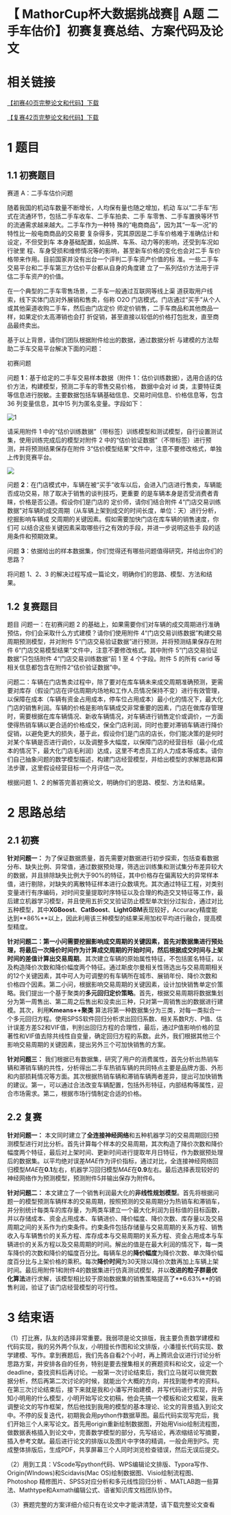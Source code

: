 # 【 MathorCup杯大数据挑战赛 A题 二手车估价】初赛复赛总结、方案代码及论文



# 相关链接

[【初赛40页完整论文和代码】下载](https://mianbaoduo.com/o/bread/mbd-YpeVm5hx)

[【复赛42页完整论文和代码】下载](https://mianbaoduo.com/o/bread/YpiZk59p)

# 1 题目

## 1.1 初赛题目

赛道 A：二手车估价问题

随着我国的机动车数量不断增长，人均保有量也随之增加，机动 车以“二手车”形式在流通环节，包括二手车收车、二手车拍卖、二手 车零售、二手车置换等环节的流通需求越来越大。二手车作为一种特 殊的“电商商品”，因为其“一车一况”的特性比一般电商商品的交易要 复杂得多，究其原因是二手车价格难于准确估计和设定，不但受到车 本身基础配置，如品牌、车系、动力等的影响，还受到车况如行驶里 程、车身受损和维修情况等的影响，甚至新车价格的变化也会对二手 车价格带来作用。目前国家并没有出台一个评判二手车资产价值的标 准。一些二手车交易平台和二手车第三方估价平台都从自身的角度建 立了一系列估价方法用于评估二手车资产的价值。

在一个典型的二手车零售场景，二手车一般通过互联网等线上渠 道获取用户线索，线下实体门店对外展销和售卖，俗称 O2O 门店模式。门店通过“买手”从个人或其他渠道收购二手车，然后由门店定价 师定价销售，二手车商品和其他商品一样，如果定价太高滞销也会打 折促销，甚至直接以较低的价格打包批发，直至商品最终卖出。

基于以上背景，请你们团队根据附件给出的数据，通过数据分析 与建模的方法帮助二手车交易平台解决下面的问题：

初赛问题

问题 **1**：基于给定的二手车交易样本数据（附件 1：估价训练数据），选用合适的估价方法，构建模型，预测二手车的零售交易价格， 数据中会对 id 类，主要特征类等信息进行脱敏。主要数据包括车辆基础信息、交易时间信息、价格信息等，包含 36 列变量信息，其中15 列为匿名变量。字段如下：

![1](https://img-blog.csdnimg.cn/951f3d6f5147425a8deb5fbe49278bd0.png?x-oss-process=image/watermark,type_d3F5LXplbmhlaQ,shadow_50,text_Q1NETiBAQmV0dGVyIEJlbmNo,size_18,color_FFFFFF,t_70,g_se,x_16#pic_center)

 

请采用附件 1 中的“估价训练数据”（带标签）训练模型和测试模型，自行设置测试集，使用训练完成后的模型对附件 2 中的“估价验证数据”（不带标签）进行预测，并将预测结果保存在附件 3“估价模型结果”文件中，注意不要修改格式，单独上传到竞赛平台。

<img src="https://img-blog.csdnimg.cn/66376b5d60ed4a19879603bcae7f804e.png?x-oss-process=image/watermark,type_d3F5LXplbmhlaQ,shadow_50,text_Q1NETiBAQmV0dGVyIEJlbmNo,size_20,color_FFFFFF,t_70,g_se,x_16#pic_center" />

问题 **2**：在门店模式中，车辆在被“买手”收车以后，会进入门店进行售卖，车辆能否成功交易，除了取决于销售的谈判技巧，更重要 的是车辆本身是否受消费者青睐，价格是否公道。假设你们是门店的 定价师，请你们结合附件 4“门店交易训练数据”对车辆的成交周期（从车辆上架到成交的时间长度，单位：天）进行分析，挖掘影响车辆成 交周期的关键因素。假如需要加快门店在库车辆的销售速度，你们可 以结合这些关键因素采取哪些行之有效的手段，并进一步说明这些手 段的适用条件和预期效果。

问题 **3**：依据给出的样本数据集，你们觉得还有哪些问题值得研究，并给出你们的思路？

将问题 1、2、3 的解决过程写成一篇论文，明确你们的思路、模型、方法和结果。



## 1.2 复赛题目

题目
问题一：在初赛问题 2 的基础上，如果需要你们对车辆的成交周期进行准确预估，你们会采取什么方式建模？请你们使用附件 4“门店交易训练数据”构建交易周期预测模型，并对附件 5“门店交易验证数据”进行预测，并将预测结果保存在附件 6“门店交易模型结果”文件中，注意不要修改格式。其中附件 5“门店交易验证数据”只包括附件 4“门店交易训练数据”前 1 至 4 个字段。附件 5 的所有 carid 等相关信息都包含在附件2“估价验证数据”中。

问题二：车辆在门店售卖过程中，除了要对在库车辆未来成交周期准确预测，更需要对库存（假设门店在评估周期内场地和工作人员情况保持不变）进行有效管理，以保障在成本（车辆有资金占用成本，停车位占用成本）最小化的情况下，最大化门店的销售利润。车辆的价格是影响车辆成交非常重要的因素，门店在做库存管理时，需要根据在库车辆情况、新收车辆情况，对车辆进行销售定价或调价，一方面使得热销车辆以更合适的价格成交，保全门店利润，同时也要对滞销车辆进行降价促销，以避免更大的损失，基于此，假设你们是门店的店长，你们能决策的是何时对某个车辆是否进行调价，以及调整多大幅度，以保障门店的经营目标（最小化成本的情况下，最大化门店毛利润）达成，这里不考虑员工的人力成本等成本。请你们自己抽象问题的数学模型描述，构建门店经营模型，并给出模型的求解思路和算法步骤，这里假设经营目标一个月评估一次。

根据问题 1、2 的解答完善初赛论文，明确你们的思路、模型、方法和结果。




# 2 思路总结

## 2.1 初赛

**针对问题一：** 为了保证数据质量，首先需要对数据进行初步探索，包括查看数据分布、缺失比例、异常值，通过数据预处理，筛选出训练集和测试集分布差异较大的数据，并且排除缺失比例大于90%的特征，其中价格存在偏离较大的异常样本值，进行剔除，对缺失的离散特征样本进行众数填充。其次通过特征工程，对类别变量进行有序编码，对时间变量提取时序特征以及合理的构造交叉特征等工作，最后建立机器学习模型，并且使用五折交叉验证防止模型单次划分过拟合，通过对比五种模型，其中**XGBoost**、**CatBoost**、**LightGBM**表现较好，Accuracy精度能达到**86%**以上，因此利用该三种模型的结果采用加权平均进行融合，提高模型精度。

**针对问题二：**第一小问需要挖掘影响成交周期的关键因素，首先对数据集进行预处理，将最后一次降价时间作为计算成交周期的开始时间，然后根据成交时间与上架时间的差值计算出**交易周期**。其次建立车辆的原始属性特征，不包括匿名特征，以及构造降价次数和降价幅度两个特征。通过斯皮尔曼相关性筛选出与交易周期相关的12个关键因素，其中可人为可调整的有车辆所在城市、展销年份、降价次数和价格四个因素。第二小问，根据影响交易周期的关键因素，设计加快销售单定价策略。我们提出一个基于聚类的**多元回归定价策略**。首先，根据交易周期将数据集划分为第一周售出、第二周之后售出和没卖出三种，只对第一周销售出的数据进行建模。其次，利用**Kmeans++聚类** 算法将第一种数据集分为三类，对每一类拟合一个多元回归方程。使用SPSS软件回归分析求出回归系数、相关系数R方、P值、估计误差方差S2和VIF值，判别出回归方程的合理性，最后，通过P值影响价格的显著性和VIF值去除共线性自变量，确定回归方程的系数。此外，我们根据其他三个影响交易周期的关键因素，提出另外三个可加快销售的方案。

**针对问题三：** 我们根据已有数据集，研究了用户的消费属性，首先分析出热销车辆和滞销车辆的共性，分析得出二手车热销车辆的共同特点主要是品牌方面、外形和内部损耗情况等方面。其次根据热销车辆和滞销车辆两者差异，提出可加快销售的建议。第一，可以通过合法改变车辆配置，包括外形特征，内部结构等属性，迎合市场需求。第二，根据市场行情制定合适的价格。



## 2.2 复赛

**针对问题一：** 本文同时建立了**全连接神经网络**和五种机器学习的交易周期回归预测模型进行对比分析。首先计算每个样本的交易周期，其次构造了降价次数和降价幅度两个特征，最后对上架时间、更新时间进行提取年月日特征，作为数据预处理后的数据集。以平均绝对误差*MAE*作为评价指标，通过对比，全连接神经网络回归模型*MAE*在**0.1**左右，机器学习回归模型*MAE*在**0.9**左右。最后选择表现较好的神经网络作为预测模型，预测附件5并输出保存为附件6。

**针对问题二：** 本文建立了一个销售利润最大化的**非线性规划模型**。首先将根据问题一的模型预测车辆样本的交易周期，按照预测的交易周期分为热销车和滞销车，并分别统计每类车的库存量，为两类车建立一个最大化利润为目标值的目标函数，并以存储成本、资金占用成本、车辆进价、降价幅度、降价次数、库存量以及交易周期之间的关系作为约束条件。约束条件包括存储量与交易周期的关系方程、销售收入与车辆售价的关系方程、库存成本与交易周期的关系方程、资金占用成本与车辆进价的关系方程以及交易周期的时间。解出的值是在最大利润的情况下，每一类车降价的次数和降价的幅度百分比。每辆车总的**降价幅度**为降价次数、单次降价幅度百分比与上架价格的乘积。每次**降价时间**为30天除以降价次数再加上车辆上架时间。最后用附件1和附件4的数据集进行仿真测试模型，并以**改进的粒子群最优化算法**进行求解，该模型相比较于原始数据集的销售策略提高了**6.63%**的销售利润，验证了该门店经营模型的可行性。





# 3 结束语

（1）打比赛，队友的选择非常重要。我弱项是论文排版，我主要负责数学建模和代码实现，我的另外两个队友，小明擅长作图和论文排版，小潘擅长代码实现、数学建模、写作。拿到赛题后，我们先各自看2个小时，再上腾讯会议进行讨论分析思路方案，并安排各自的任务，特别是要去搜集相关的赛题资料和论文，设定一个deadline，查找资料后再讨论。一般第一次讨论结束后，我们立马就可以做完数据分析，然后再第二次讨论的时候，就能出个大概的方向，并找到能参考的资料。在第三次讨论结束后，接下来就是我和小潘写开始建模，并写代码进行实现，并告知小明用的什么模型，小明开始写论文初稿，他会先搞一个模板和论文框架，我来调整论文的写作框架，然后他找到我用的模型的基本理论、论文的背景插入到论文中。不停的反复迭代，初期我会用python作数据草图。最后代码实现写完后，我们开始三个人来写论文。首先用origin重新绘制数据图，开始用Visio绘制流程图，做数据表格插入到论文中，完善数学模型的部分，先写结论，再浓缩结论写摘要，插入参考文献。最后进行论文的排版以及图片中字体的精调，一般会用到PS。完成整体排版后，生成PDF，共享屏幕三个人同时浏览检查错误，然后无误后提交。

（2）用到工具：VScode写python代码、WPS编辑论文排版、Typora写作、Origin(WIndows)和Scidavis(Mac OS)绘制数据图、Visio绘制流程图、Photoshop 精修图片、SPSS对应分析和多元线性回归分析 、MATLAB跑一些算法、Mathtype和Axmath编辑公式、语雀知识库文档团队协作。

（3）赛题完整的方案详细介绍只有在论文中才能讲清楚，请下载完整论文查看

